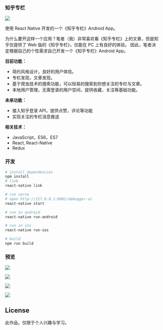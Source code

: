### 知乎专栏

![](./demo/ic_launcher.png)

使用 React Native 开发的一个《知乎专栏》Android App。

为什么要开这样一个应用？笔者（我）非常喜欢看《知乎专栏》上的文章，但是知乎仅提供了 Web 版的《知乎专栏》，仅能在 PC 上有良好的体验。
因此，笔者决定根据自己的个性需求自己开发一个《知乎专栏》Android App。


**目前功能：**
- 简约风格设计，良好的用户体验。
- 专栏发现，文章发现。
- 基于爬虫技术的搜索功能，可以轻易的搜索到你想关注的专栏与文章。
- 本地用户管理，无需登录的用户空间，提供收藏，关注等基础功能。

**未来功能：**
- 接入知乎登录 API，提供点赞，评论等功能
- 实现关注的专栏消息推送

**相关技术：**
- JavaScript，ES6，ES7
- React, React-Native
- Redux

### 开发

``` bash
# install dependencies
npm install
# link
react-native link

# run serve
# open http://127.0.0.1:8081/debugger-ui
react-native start

# run in android
react-native run-android

# run in ios
react-native run-ios

# build
npm run build
```


### 预览

![](./demo/788216736681741208.jpg)

![](./demo/876231624295674885.jpg)

![](./demo/103297181645924286.jpg)

![](./demo/600442719657717387.jpg)

## License
此作品，仅限于个人兴趣与学习。

